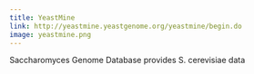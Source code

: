 ```yaml
---
title: YeastMine
link: http://yeastmine.yeastgenome.org/yeastmine/begin.do
image: yeastmine.png
---
```

Saccharomyces Genome Database provides S. cerevisiae data
